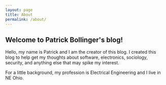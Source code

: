 ```yaml
---
layout: page
title: About
permalink: /about/
---
```


## Welcome to Patrick Bollinger's blog!

Hello, my name is Patrick and I am the creator of this blog. I created this blog to help get my thoughts about software, electronics, sociology, security, and anything else that may spike my interest.

For a little background, my profession is Electrical Engineering and I live in NE Ohio.
